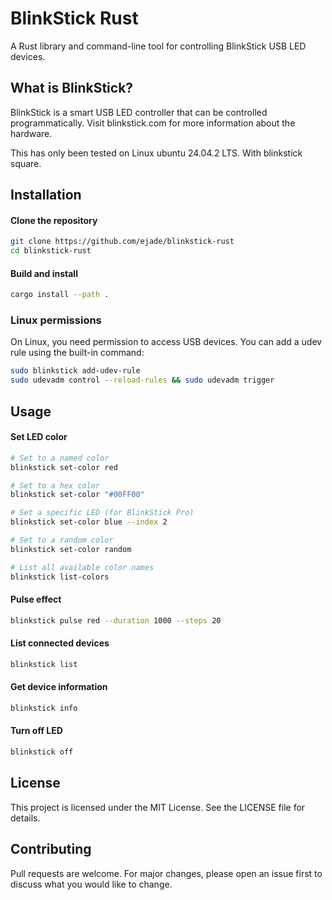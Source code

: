 # BlinkStick Rust
A Rust library and command-line tool for controlling BlinkStick USB LED devices.
## What is BlinkStick?
BlinkStick is a smart USB LED controller that can be controlled programmatically. Visit blinkstick.com for more information about the hardware.

This has only been tested on Linux ubuntu 24.04.2 LTS. With blinkstick square.

## Installation

#### Clone the repository
```bash
git clone https://github.com/ejade/blinkstick-rust
cd blinkstick-rust
```

#### Build and install
```bash
cargo install --path .
```
### Linux permissions
On Linux, you need permission to access USB devices. You can add a udev rule using the built-in command:
```bash
sudo blinkstick add-udev-rule
sudo udevadm control --reload-rules && sudo udevadm trigger
```

## Usage

#### Set LED color
```bash
# Set to a named color
blinkstick set-color red

# Set to a hex color
blinkstick set-color "#00FF00"

# Set a specific LED (for BlinkStick Pro)
blinkstick set-color blue --index 2

# Set to a random color
blinkstick set-color random

# List all available color names
blinkstick list-colors
```

#### Pulse effect
```bash
blinkstick pulse red --duration 1000 --steps 20
```
#### List connected devices
```bash
blinkstick list
```
#### Get device information
```bash
blinkstick info
```
#### Turn off LED
```bash
blinkstick off
```

## License
This project is licensed under the MIT License. See the LICENSE file for details.

## Contributing
Pull requests are welcome. For major changes, please open an issue first to discuss what you would like to change.

